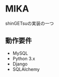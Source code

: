 MIKA
================

shinGETsuの実装の一つ

動作要件
----------------
 * MySQL
 * Python 3.x
 * Django
 * SQLAlchemy

